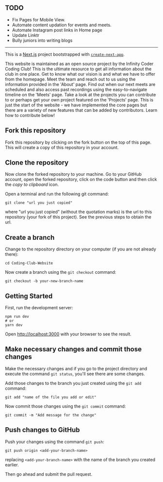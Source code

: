 
## TODO

- Fix Pages for Mobile View.
- Automate content updation for events and meets.
- Automate Instagram post links in Home page
- Update Linktr
- Bully juniors into writing blogs

---

This is a [Next.js](https://nextjs.org/) project bootstrapped with [`create-next-app`](https://github.com/vercel/next.js/tree/canary/packages/create-next-app).

This website is maintained as an open source project by the Infinity Coder Coding Club! This is the ultimate resource to get all information about the club in one place. 
Get to know what our vision is and what we have to offer from the homepage. 
Meet the team and reach out to us using the information provided in the 'About' page.
Find out when our next meets are scheduled and also access past recordings using the easy-to-navigate timeline on the 'Meets' page. 
Take a look at the projects you can contribute to or perhaps get your own project featured on the 'Projects' page. 
This is just the start of the website - we have implemented the core pages but there are a variety of new features that can be added by contributors. Learn how to contribute below!

## Fork this repository

Fork this repository by clicking on the fork button on the top of this page.
This will create a copy of this repository in your account.

## Clone the repository

Now clone the forked repository to your machine. Go to your GitHub account, open the forked repository, click on the code button and then click the _copy to clipboard_ icon.

Open a terminal and run the following git command:

```
git clone "url you just copied"
```

where "url you just copied" (without the quotation marks) is the url to this repository (your fork of this project). See the previous steps to obtain the url.

## Create a branch

Change to the repository directory on your computer (if you are not already there):

```
cd Coding-Club-Website
```

Now create a branch using the `git checkout` command:

```
git checkout -b your-new-branch-name
```

## Getting Started

First, run the development server:

```
npm run dev
# or
yarn dev
```

Open [http://localhost:3000](http://localhost:3000) with your browser to see the result.

## Make necessary changes and commit those changes

Make the necessary changes and if you go to the project directory and execute the command `git status`, you'll see there are some changes.

Add those changes to the branch you just created using the `git add` command:

```
git add "name of the file you add or edit"
```

Now commit those changes using the `git commit` command:

```
git commit -m "Add message for the change"
```

## Push changes to GitHub

Push your changes using the command `git push`:

```
git push origin <add-your-branch-name>
```

replacing `<add-your-branch-name>` with the name of the branch you created earlier.

Then go ahead and submit the pull request.

